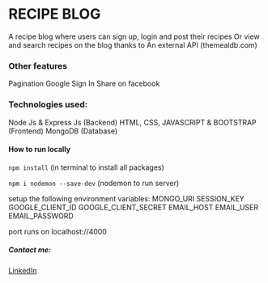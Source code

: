 # RECIPE BLOG

A recipe blog where users can sign up, login and post their recipes
Or view and search recipes on the blog thanks to An external API (themealdb.com)

### Other features
Pagination
Google Sign In
Share on facebook


### Technologies used:
Node Js & Express Js (Backend)
HTML, CSS, JAVASCRIPT & BOOTSTRAP (Frontend)
MongoDB (Database)

#### How to run locally
`npm install` (in terminal to install all packages)

`npm i nodemon --save-dev` (nodemon to run server)

setup the following environment variables:
MONGO_URI
SESSION_KEY
GOOGLE_CLIENT_ID
GOOGLE_CLIENT_SECRET
EMAIL_HOST
EMAIL_USER
EMAIL_PASSWORD

port runs on localhost://4000


##### Contact me:
[LinkedIn](https://www.linkedin.com/in/chukwuebuka-chukwudi-29482a236/)